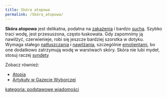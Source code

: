 ```yaml
---
title: Skóra atopowa
permalink: /Skóra_atopowa/
---
```


**Skóra atopowa** jest delikatna, podatna na [zakażenia](/atopedia/gronkowiec_złocisty "wikilink") i bardzo [sucha](/atopedia/sucha_skóra "wikilink"). Szybko traci wodę, jest przesuszona, często łuskowata. Gdy zapomnimy ją nawilżyć, czerwienieje, robi się jeszcze bardziej szorstka w dotyku. Wymaga stałego [natłuszczania](/atopedia/natłuszczanie "wikilink") i [nawilżania](/atopedia/nawilżanie "wikilink"), szczególnie [emolientami](/atopedia/emolienty "wikilink"), bo one dodatkowo zatrzymują wodę w warstwach skóry. Skóra nie lubi mydeł, stosuj raczej [syndety](/atopedia/syndety "wikilink")

Zobacz również:

-   [Atopia](/atopedia/Atopia "wikilink")
-   [Artykuły w Gazecie Wyborczej](http://info.zdrowie.gazeta.pl/temat/zdrowie/sk%C3%B3ra+atopowa)

[kategoria: podstawowe wiadomości](/atopedia/kategoria:_podstawowe_wiadomości "wikilink")